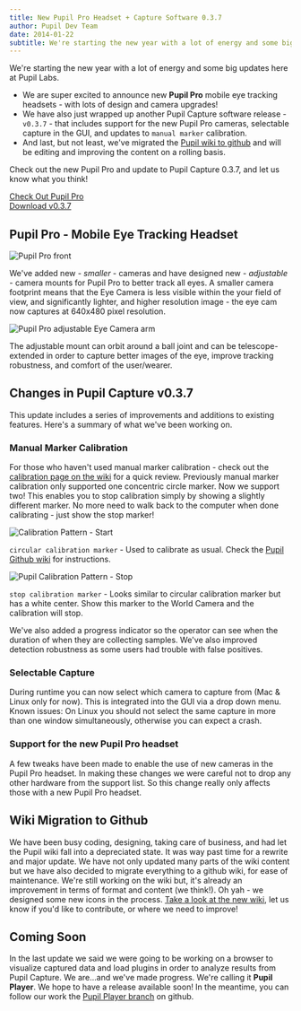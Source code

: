 ```yaml
---
title: New Pupil Pro Headset + Capture Software 0.3.7
author: Pupil Dev Team
date: 2014-01-22
subtitle: We're starting the new year with a lot of energy and some big updates here at Pupil Labs...
---
```


We're starting the new year with a lot of energy and some big updates here at Pupil Labs. 

+ We are super excited to announce new **Pupil Pro** mobile eye tracking headsets - with lots of design and camera upgrades! 
+ We have also just wrapped up another Pupil Capture software release - `v0.3.7` - that includes support for the new Pupil Pro cameras, selectable capture in the GUI, and updates to `manual marker` calibration. 
+ And last, but not least, we've migrated the [Pupil wiki to github](http://github.com/pupil-labs/pupil/wiki "Pupil Wiki") and will be editing and improving the content on a rolling basis.

Check out the new Pupil Pro and update to Pupil Capture 0.3.7, and let us know what you think!

<div class="Grid Grid--1of2">
  <div class="Grid-cell">
    <a href="/pupil" class="Button">Check Out Pupil Pro</a>
  </div>
  <div class="Grid-cell">
    <a href="https://github.com/pupil-labs/pupil/releases/tag/v0.3.7" class="Button">Download v0.3.7</a>

  </div>
</div>

## **Pupil Pro** - Mobile Eye Tracking Headset

<div class="Grid Grid--1of2">
  <div class="Grid-cell">
    <img src="../../../media/images/pro-front-r20-crop.png" class="Feature-image" alt="Pupil Pro front">
    <p>
    We've added new - <em>smaller</em> - cameras and have designed new - <em>adjustable</em> - camera mounts for Pupil Pro to better track all eyes.  A smaller camera footprint means that the Eye Camera is less visible within the your field of view, and significantly lighter, and higher resolution image - the eye cam now captures at 640x480 pixel resolution.  
    </p>
  </div>
  <div class="Grid-cell">
   <img src="../../../media/images/pupil-pro-eye-cam-adjustable-arm.png" class="Feature-image" alt="Pupil Pro adjustable Eye Camera arm">
   <p class="col-md-6">
    The adjustable mount can orbit around a ball joint and can be telescope-extended in order to capture better images of the eye, improve tracking robustness, and comfort of the user/wearer.
  </p>
  </div>
</div>

## Changes in Pupil Capture v0.3.7
This update includes a series of improvements and additions to existing features. Here's a summary of what we've been working on.

### Manual Marker Calibration
For those who haven't used manual marker calibration - check out the [calibration page on the wiki](https://github.com/pupil-labs/pupil/wiki/Pupil-Capture#manual-marker-calibration "Manual Marker Calibration") for a quick review. Previously manual marker calibration only supported one concentric circle marker. Now we support two! This enables you to stop calibration simply by showing a slightly different marker. No more need to walk back to the computer when done calibrating - just show the stop marker! 

<div class="Grid Grid--1of2">
  <div class="Grid-cell">
    <img src="../../../media/images/manual_calibration_marker-01.png" class="Feature-image" alt="Calibration Pattern - Start">
    <p>
    <code>circular calibration marker</code> - Used to calibrate as usual. Check the <a href="http://github.com/pupil-labs/pupil/wiki/Pupil-Capture#calibration" alt="Pupil Wiki - Calibration">Pupil Github wiki</a> for instructions.
    </p>
  </div>
  <div class="Grid-cell">
   <img src="../../../media/images/manual_calibration_marker-02.png" class="Feature-image" alt="Pupil Calibration Pattern - Stop">
   <p>
    <code>stop calibration marker</code> - Looks similar to circular calibration marker but has a white center. Show this marker to the World Camera and the calibration will stop.
  </p>
  </div>
</div>

We've also added a progress indicator so the operator can see when the duration of when they are collecting samples. We've also improved detection robustness as some users had trouble with false positives.

### Selectable Capture
During runtime you can now select which camera to capture from (Mac & Linux only for now). This is integrated into the GUI via a drop down menu. Known issues: On Linux you should not select the same capture in more than one window simultaneously, otherwise you can expect a crash.

### Support for the new Pupil Pro headset
A few tweaks have been made to enable the use of new cameras in the Pupil Pro headset. In making these changes we were careful not to drop any other hardware from the support list. So this change really only affects those with a new Pupil Pro headset.

## Wiki Migration to Github
We have been busy coding, designing, taking care of business, and had let the Pupil wiki fall into a depreciated state. It was way past time for a rewrite and major update. We have not only updated many parts of the wiki content but we have also decided to migrate everything to a github wiki, for ease of maintenance.  We're still working on the wiki but, it's already an improvement in terms of format and content (we think!).  Oh yah - we designed some new icons in the process.  [Take a look at the new wiki](http://github.com/pupil-labs/pupil/wiki "Pupil Labs Wiki"), let us know if you'd like to contribute, or where we need to improve!

## Coming Soon
In the last update we said we were going to be working on a browser to visualize captured data and load plugins in order to analyze results from Pupil Capture.  We are...and we've made progress.  We're calling it **Pupil Player**.  We hope to have a release available soon!  In the meantime, you can follow our work the [Pupil Player branch](https://github.com/pupil-labs/pupil/tree/pupil_player "Pupil Player - Git Branch") on github.